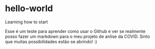 # hello-world
Learning how to start

Esse é um teste para aprender como usar o Github e ver se realmente posso fazer um markdown para o meu projeto de anlise da COVID. Sinto que muitas possibilidades estão se abrindo!  :)
